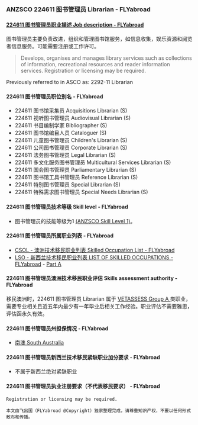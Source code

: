 ### ANZSCO 224611 图书管理员 Librarian - FLYabroad ###

####  [224611 图书管理员职业描述 Job description - FLYabroad](http://www.flyabroadvisa.com/anzsco/2246.html#224611)

图书管理员主要负责改进，组织和管理图书馆服务，如信息收集，娱乐资源和阅览者信息服务。可能需要注册或工作许可。 

> Develops, organises and manages library services such as collections of information, recreational resources and reader information services. Registration or licensing may be required.

Previously referred to in ASCO as:
2292-11 Librarian

#### 224611 图书管理员职位别名 - FLYabroad
 
- 224611 图书馆采集员 Acquisitions Librarian (S)
- 224611 视听图书管理员 Audiovisual Librarian (S)
- 224611 书目编制学家 Bibliographer (S)
- 224611 图书馆编目人员 Cataloguer (S)
- 224611 儿童图书管理员 Children's Librarian (S)
- 224611 公司图书管理员 Corporate Librarian (S)
- 224611 法务图书管理员 Legal Librarian (S)
- 224611 多文化服务图书管理员 Multicultural Services Librarian (S)
- 224611 国会图书管理员 Parliamentary Librarian (S)
- 224611 图书馆工具书管理员 Reference Librarian (S)
- 224611 特别图书管理员 Special Librarian (S)
- 224611 特殊需求图书管理员 Special Needs Librarian (S)

#### 224611 图书管理员技术等级 Skill level - FLYabroad

- 图书管理员的技能等级为1 [(ANZSCO Skill Level 1)](http://www.flyabroadvisa.com/anzsco/)。

#### 224611 图书管理员所属职业列表 - FLYabroad

- [CSOL - 澳洲技术移民职业列表 Skilled Occupation List - FLYabroad](http://www.flyabroadvisa.com/sol/)
- [LSO - 新西兰技术移民职业列表 LIST OF SKILLED OCCUPATIONS - FLYabroad](http://nz.flyabroadvisa.com/lso/) - [Part A](parta)

#### 224611 图书管理员澳洲技术移民职业评估 Skills assessment authority - FLYabroad

移民澳洲时，224611 图书管理员 Librarian 属于 [VETASSESS Group A ](http://www.flyabroadvisa.com/ass/vetassess.html)类职业，需要专业相关且近五年内最少有一年毕业后相关工作经验。职业评估不需要雅思，评估函永久有效。

#### 224611 图书管理员州担保情况 - FLYabroad

- [南澳 South Australia](http://www.flyabroadvisa.com/zdb/sa.html)

#### 224611 图书管理员新西兰技术移民紧缺职业加分要求 - FLYabroad

- 不属于新西兰绝对紧缺职业

#### 224611 图书管理员执业注册要求（不代表移民要求） - FLYabroad

    Registration or licensing may be required.

`本文由飞出国（FLYabroad @Copyright）独家整理完成，请尊重知识产权，不要以任何形式散布和传播。`